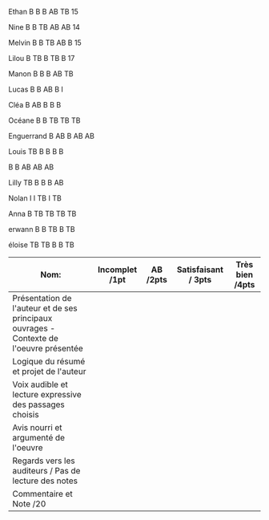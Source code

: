 Ethan
B
B
B
AB
TB
15

Nine
B
B
TB
AB
AB
14

Melvin
B
B
TB
AB
B
15

Lilou
B
TB
B
TB
B
17

Manon
B
B
B
AB
TB

Lucas
B
B
AB
B
I

Cléa
B
AB
B
B
B


Océane
B
B
TB
TB
TB

Enguerrand
B
AB
B
AB
AB

Louis
TB
B
B
B
B


B
B
AB
AB
AB

Lilly
TB
B
B
B
AB

Nolan
I
I
TB
I
TB

Anna
B
TB
TB
TB
TB

erwann
B
B
TB
B
TB

éloise
TB
TB
B
B
TB






| Nom:                                        | Incomplet /1pt | AB /2pts | Satisfaisant /                                            3pts | Très bien /4pts |
|-----------------------------------------------------------------------------------------|----------------|----------|--------------------|-----------------|
| Présentation de l'auteur et de ses principaux ouvrages - Contexte de l'oeuvre présentée |                |          |                    |                 |
| Logique du résumé et projet de l'auteur                                                 |                |          |                    |                 |
| Voix audible et lecture expressive des passages choisis                                 |                |          |                    |                 |
| Avis nourri et argumenté de l'oeuvre                                                    |                |          |                    |                 |
| Regards vers les auditeurs / Pas de lecture des notes                                   |                |          |                    |                 |
| Commentaire et Note /20                                                                 |                |          |                    |                 |
